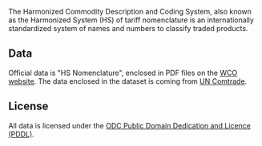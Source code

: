 The Harmonized Commodity Description and Coding System, also known as the Harmonized System (HS) of tariff nomenclature is an internationally standardized system of names and numbers to classify traded products.

## Data

Official data is "HS Nomenclature", enclosed in PDF files on the [WCO website](http://www.wcoomd.org/en/topics/nomenclature/instrument-and-tools.aspx). The data enclosed in the dataset is coming from [UN Comtrade](https://comtrade.un.org/data/doc/api/).

## License

All data is licensed under the [ODC Public Domain Dedication and Licence (PDDL)](http://opendatacommons.org/licenses/pddl/1-0/).